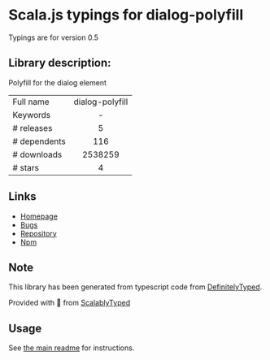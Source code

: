 
# Scala.js typings for dialog-polyfill

Typings are for version 0.5

## Library description:
Polyfill for the dialog element

|                    |                 |
| ------------------ | :-------------: |
| Full name          | dialog-polyfill |
| Keywords           | - |
| # releases         | 5 |
| # dependents       | 116 |
| # downloads        | 2538259 |
| # stars            | 4 |

## Links
- [Homepage](https://github.com/GoogleChrome/dialog-polyfill)
- [Bugs](https://github.com/GoogleChrome/dialog-polyfill/issues)
- [Repository](https://github.com/GoogleChrome/dialog-polyfill)
- [Npm](https://www.npmjs.com/package/dialog-polyfill)
    


## Note
This library has been generated from typescript code from [DefinitelyTyped](https://definitelytyped.org).

Provided with :purple_heart: from [ScalablyTyped](https://github.com/oyvindberg/ScalablyTyped)

## Usage
See [the main readme](../../readme.md) for instructions.


